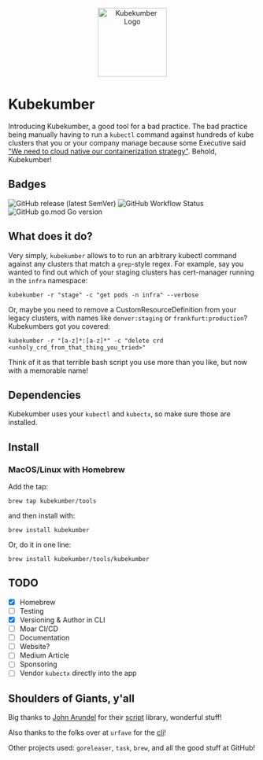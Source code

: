 <p align="center">
  <img alt="Kubekumber Logo" src="https://avatars.githubusercontent.com/u/120406404?s=400&u=3c809a57af65ab8a94f13ed0485aa83ca6f3e346&v=4" height="140" />
</p>

# Kubekumber
Introducing Kubekumber, a good tool for a bad practice. The bad practice being manually having to run a `kubectl` command against hundreds of kube clusters that you or your company manage because some Executive said ["We need to cloud native our containerization strategy"](https://www.reddit.com/r/kubernetes/comments/dtsg4z/dilbert_on_kubernetes/). Behold, Kubekumber!
## Badges
![GitHub release (latest SemVer)](https://img.shields.io/github/v/release/kubekumber/kubekumber)
![GitHub Workflow Status](https://img.shields.io/github/workflow/status/kubekumber/kubekumber/goreleaser)
![GitHub go.mod Go version](https://img.shields.io/github/go-mod/go-version/kubekumber/kubekumber)


## What does it do?

Very simply, `kubekumber` allows to to run an arbitrary kubectl command against any clusters that match a `grep`-style regex. For example, say you wanted to find out which of your staging clusters has cert-manager running in the `infra` namespace:

    kubekumber -r "stage" -c "get pods -n infra" --verbose

Or, maybe you need to remove a CustomResourceDefinition from your legacy clusters, with names like `denver:staging` or `frankfurt:production`? Kubekumbers got you covered:

    kubekumber -r "[a-z]*:[a-z]*" -c "delete crd <unholy_crd_from_that_thing_you_tried>"

Think of it as that terrible bash script you use more than you like, but now with a memorable name!

## Dependencies

Kubekumber uses your `kubectl` and `kubectx`, so make sure those are installed.

## Install
### MacOS/Linux with Homebrew
Add the tap:

    brew tap kubekumber/tools

and then install with:

    brew install kubekumber

Or, do it in one line:

    brew install kubekumber/tools/kubekumber

## TODO
- [x] Homebrew
- [ ] Testing
- [x] Versioning & Author in CLI
- [ ] Moar CI/CD
- [ ] Documentation
- [ ] Website?
- [ ] Medium Article
- [ ] Sponsoring
- [ ] Vendor `kubectx` directly into the app

## Shoulders of Giants, y'all
Big thanks to [John Arundel](https://github.com/bitfield) for their [script](https://github.com/bitfield/script) library, wonderful stuff!

Also thanks to the folks over at `urfave` for the [cli](https://github.com/urfave/cli)! 

Other projects used: `goreleaser`, `task`, `brew`, and all the good stuff at GitHub!
